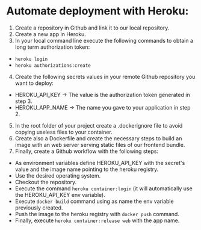 # Automate deployment with Heroku:

1. Create a repository in Github and link it to our local repository.
2. Create a new app in Heroku.
3. In your local command line execute the following commands to obtain a long term authorization token:
  - ```heroku login```
  - ```heroku authorizations:create```
4. Create the following secrets values in your remote Github repository you want to deploy:
  - HEROKU_API_KEY -> The value is the authorization token generated in step 3.
  - HEROKU_APP_NAME -> The name you gave to your application in step 2.
5. In the root folder of your project create a .dockerignore file to avoid copying useless files to your container.
6. Create also a Dockerfile and create the necessary steps to build an image with an web server serving static files of our frontend bundle.  
5. Finally, create a Github workflow with the following steps:
  - As environment variables define HEROKU_API_KEY with the secret's value and the image name pointing to the heroku registry.
  - Use the desired operating system.
  - Checkout the repository.
  - Execute the command ```heroku container:login``` (it will automatically use the HEROKU_API_KEY env variable).
  - Execute ```docker build``` command using as name the env variable previously created.
  - Push the image to the heroku registry with ```docker push``` command.
  - Finally, execute ```heroku container:release web``` with the app name.